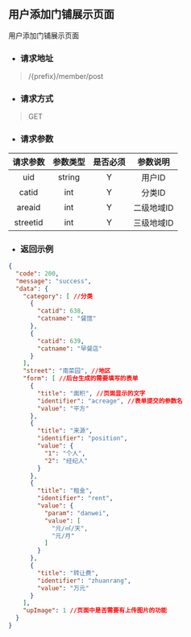 ## 用户添加门铺展示页面

用户添加门铺展示页面

* ### **请求地址**

> /{prefix}/member/post

* ### **请求方式**

> GET

* ### **请求参数**

| 请求参数 | 参数类型 | 是否必须 | 参数说明 |
| :---: | :---: | :---: | :---: |
| uid | string | Y |用户ID |
| catid | int | Y | 分类ID |
| areaid | int | Y | 二级地域ID |
| streetid | int | Y | 三级地域ID |

* ### **返回示例**

```json
{
  "code": 200,
  "message": "success",
  "data": {
    "category": [ //分类
      {
        "catid": 638,
        "catname": "餐馆"
      },
      {
        "catid": 639,
        "catname": "早餐店"
      }
    ],
    "street": "南菜园", //地区
    "form": [ //后台生成的需要填写的表单
      {
        "title": "面积", //页面显示的文字
        "identifier": "acreage", //表单提交的参数名
        "value": "平方"
      },
      {
        "title": "来源",
        "identifier": "position",
        "value": {
          "1": "个人",
          "2": "经纪人"
        }
      },
      {
        "title": "租金",
        "identifier": "rent",
        "value": {
          "param": "danwei",
          "value": [
            "元/㎡/天",
            "元/月"
          ]
        }
      },
      {
        "title": "转让费",
        "identifier": "zhuanrang",
        "value": "万元"
      }
    ],
    "upImage": 1 //页面中是否需要有上传图片的功能
  }
}
```



